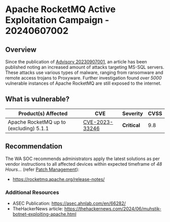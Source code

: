 # Apache RocketMQ Active Exploitation Campaign - 20240607002

## Overview

Since the publication of [Advisory 20230907001](https://soc.cyber.wa.gov.au//advisories/20230907001-Apache-RocketMQ-Command-Execution-Vulnerability/?h=), 
an article has been published noting an increased amount of attacks targeting MS-SQL servers. These attacks use various types of malware, ranging from ransomware and remote access trojans to Proxyware. Further investigation found *over 5000* vulnerable instances of Apache RocketMQ are still exposed to the internet.

## What is vulnerable?

| Product(s) Affected    | CVE                                                                             | Severity                         | CVSS |
| ---------------------- | ------------------------------------------------------------------------------- | -------------------------------- | ---- |
| Apache RocketMQ up to (excluding) 5.1.1 | [CVE-2023-33246](https://cve.mitre.org/cgi-bin/cvename.cgi?name=CVE-2023-33246) | **Critical** | 9.8  |

## Recommendation

The WA SOC recommends administrators apply the latest solutions as per vendor instructions to all affected devices within expected timeframe of *48 Hours...* (refer [Patch Management](../guidelines/patch-management.md)):

- <https://rocketmq.apache.org/release-notes/>

### Additional Resources

- ASEC Publication: <https://asec.ahnlab.com/en/66282/>
- TheHackerNews article: <https://thehackernews.com/2024/06/muhstik-botnet-exploiting-apache.html>
